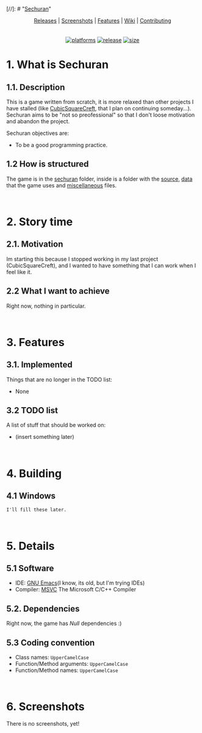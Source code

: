 [//]: # "[Sechuran](/resources/Banner.png?raw=true "Sechuran")"

<p align="center">
  <a href="https://github.com/FelipeCarlin/Sechuran/releases">Releases</a> |
  <a href="#screenshots">Screenshots</a> |
  <a href="#features">Features</a> |
  <a href="https://github.com/FelipeCarlin/Sechuran/wiki">Wiki</a> |
  <a href="https://github.com/FelipeCarlin/Sechuran/tree/master/CONTRIBUTING.md">Contributing</a>
<br/>
<br/>
<br/>
<a href="https://github.com/FelipeCarlin/Sechuran/releases"><img alt="platforms" src="https://img.shields.io/badge/platforms-Windows-blue?style=flat-square"/></a>
<a href="https://github.com/FelipeCarlin/Sechuran/releases"><img alt="release" src="https://img.shields.io/github/v/release/FelipeCarlin/Sechuran?style=flat-square"/></a>
<a href="https://github.com/FelipeCarlin/Sechuran/tree/master/sechuran"><img alt="size" src="https://img.shields.io/github/repo-size/FelipeCarlin/Sechuran?style=flat-square"/></a>
<br/>

# 1. What is Sechuran

## 1.1. Description

This is a game written from scratch, it is more relaxed than other projects I have stalled (like [CubicSquareCreft](https:/www.github.com/FelipeCarlin/CubicSquareCreft), that I plan on continuing someday...). Sechuran aims to be "not so preofessional" so that I don't loose motivation and abandon the project.

Sechuran objectives are:

* To be a good programming practice.

## 1.2 How is structured

The game is in the [sechuran](https://www.github.com/FelipeCarlin/Sechuran/tree/master/sechuran) folder, inside is a folder with the [source](https://www.github.com/FelipeCarlin/Sechuran/tree/master/sechuran/code), [data](https://www.github.com/FelipeCarlin/Sechuran/tree/master/sechuran/data) that the game uses and [miscellaneous](https://www.github.com/FelipeCarlin/Sechuran/tree/master/sechuran/misc) files.

<br/>

# 2. Story time

## 2.1. Motivation

Im starting this because I stopped working in my last project (CubicSquareCreft), and I wanted to have something that I can work when I feel like it.

## 2.2 What I want to achieve

Right now, nothing in particular.

<br/>

<span name="features"></span>

# 3. Features

## 3.1. Implemented

Things that are no longer in the TODO list:

* None

## 3.2 TODO list

A list of stuff that should be worked on:

* (insert something later)

<br/>

# 4. Building

## 4.1 Windows

`I'll fill these later.`

<br/>

# 5. Details

## 5.1 Software

* IDE: [GNU Emacs](https://www.gnu.org/software/emacs/)(I know, its old, but I'm trying IDEs)
* Compiler: [MSVC](https://visualstudio.microsoft.com/vs/features/cplusplus/) The Microsoft C/C++ Compiler

## 5.2. Dependencies

Right now, the game has *Null* dependencies :)

## 5.3 Coding convention

* Class names: `UpperCamelCase`
* Function/Method arguments: `UpperCamelCase`
* Function/Method names: `UpperCamelCase`

<br/>

<span name="screenshots"></span>

# 6. Screenshots

There is no screenshots, yet!

